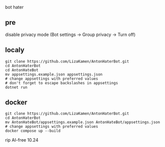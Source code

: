 bot hater

## pre
disable privacy mode (Bot settings -> Group privacy -> Turn off)

## localy
```
git clone https://github.com/LizaKamen/AntonHaterBot.git
cd AntonHaterBot
cd AntonHateBot
mv appsettings.example.json appsettings.json
# change appsettings with preferred values
# don't forget to escape backslashes in appsettings
dotnet run
```

## docker
```
git clone https://github.com/LizaKamen/AntonHaterBot.git
cd AntonHaterBot
mv AntonHateBot/appsettings.example.json AntonHateBot/appsettings.json
# change appsettings with preferred values 
docker compose up --build
```

rip AI-free 10.24